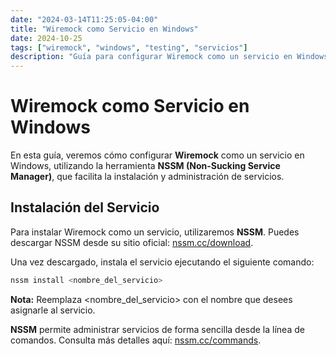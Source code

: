 ```yaml
---
date: "2024-03-14T11:25:05-04:00"
title: "Wiremock como Servicio en Windows"
date: 2024-10-25
tags: ["wiremock", "windows", "testing", "servicios"]
description: "Guía para configurar Wiremock como un servicio en Windows utilizando NSSM."
---
```


# Wiremock como Servicio en Windows

En esta guía, veremos cómo configurar **Wiremock** como un servicio en Windows, utilizando la herramienta **NSSM (Non-Sucking Service Manager)**, que facilita la instalación y administración de servicios.

## Instalación del Servicio

Para instalar Wiremock como un servicio, utilizaremos **NSSM**. Puedes descargar NSSM desde su sitio oficial: [nssm.cc/download](https://nssm.cc/download).

Una vez descargado, instala el servicio ejecutando el siguiente comando:

```bash
nssm install <nombre_del_servicio>
```
**Nota:** Reemplaza <nombre_del_servicio> con el nombre que desees asignarle al servicio.

**NSSM** permite administrar servicios de forma sencilla desde la línea de comandos.
Consulta más detalles aquí: [nssm.cc/commands](https://nssm.cc/commands).
